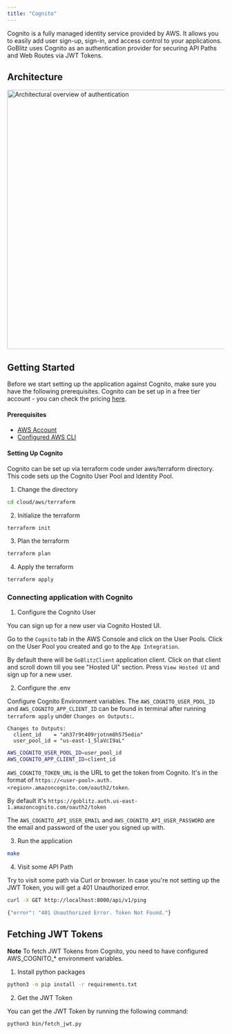 ```yaml
---
title: "Cognito"
---
```


Cognito is a fully managed identity service provided by AWS. It allows you to easily add user sign-up, sign-in, and access control to your applications. GoBlitz uses Cognito as an authentication provider for securing API Paths and Web Routes via JWT Tokens.

## Architecture

<img src="/img/auth_arch.png" alt="Architectural overview of authentication" width="600" height="600"></img>

## Getting Started

Before we start setting up the application against Cognito, make sure you have the following prerequisites. Cognito can be set up in a free tier account - you can check the pricing [here](https://aws.amazon.com/cognito/pricing/).

#### Prerequisites

- [AWS Account](https://aws.amazon.com/)
- [Configured AWS CLI](https://docs.aws.amazon.com/cli/latest/userguide/cli-configure-quickstart.html)

#### Setting Up Cognito

Cognito can be set up via terraform code under aws/terraform directory. This code sets up the Cognito User Pool and Identity Pool.

1. Change the directory

```bash
cd cloud/aws/terraform
```

2. Initialize the terraform

```bash
terraform init
```

3. Plan the terraform

```bash
terraform plan
```

4. Apply the terraform

```bash
terraform apply
```

### Connecting application with Cognito

1. Configure the Cognito User

You can sign up for a new user via Cognito Hosted UI.

Go to the `Cognito` tab in the AWS Console and click on the User Pools. Click on the User Pool you created and go to the `App Integration`.

By default there will be `GoBlitzClient` application client. Click on that client and scroll down till you see "Hosted UI" section. Press `View Hosted UI` and sign up for a new user.

2. Configure the .env

Configure Cognito Environment variables. The `AWS_COGNITO_USER_POOL_ID` and `AWS_COGNITO_APP_CLIENT_ID` can be found in terminal after running `terraform apply` under `Changes on Outputs:`.

```
Changes to Outputs:
  client_id    = "ah37r9t409rjotnm8h575edio"
  user_pool_id = "us-east-1_5laVcI9aL"
```

```bash
AWS_COGNITO_USER_POOL_ID=user_pool_id
AWS_COGNITO_APP_CLIENT_ID=client_id
```

`AWS_COGNITO_TOKEN_URL` is the URL to get the token from Cognito. It's in the format of `https://<user-pool>.auth.<region>.amazoncognito.com/oauth2/token`.

By default it's `https://goblitz.auth.us-east-1.amazoncognito.com/oauth2/token`

The `AWS_COGNITO_API_USER_EMAIL` and `AWS_COGNITO_API_USER_PASSWORD` are the email and password of the user you signed up with.


3. Run the application

```bash
make
```

4. Visit some API Path

Try to visit some path via Curl or browser. In case you're not setting up the JWT Token, you will get a 401 Unauthorized error.

```bash
curl -X GET http://localhost:8000/api/v1/ping

{"error": "401 Unauthorized Error. Token Not Found."}
```

## Fetching JWT Tokens

**Note** To fetch JWT Tokens from Cognito, you need to have configured AWS_COGNITO_* environment variables.

1. Install python packages

```bash
python3 -m pip install -r requirements.txt
```

2. Get the JWT Token

You can get the JWT Token by running the following command:

```bash
python3 bin/fetch_jwt.py
```